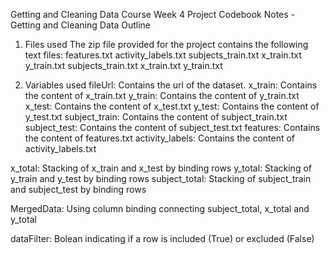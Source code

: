 Getting and Cleaning Data Course Week 4 Project
Codebook Notes - Getting and Cleaning Data
Outline
1. Files used
The zip file provided for the project contains the following text files: features.txt activity_labels.txt subjects_train.txt x_train.txt y_train.txt subjects_train.txt x_train.txt y_train.txt

2. Variables used
fileUrl: Contains the url of the dataset. x_train: Contains the content of x_train.txt y_train: Contains the content of y_train.txt x_test: Contains the content of x_test.txt y_test: Contains the content of y_test.txt subject_train: Contains the content of subject_train.txt subject_test: Contains the content of subject_test.txt features: Contains the content of features.txt activity_labels: Contains the content of activity_labels.txt

x_total: Stacking of x_train and x_test by binding rows y_total: Stacking of y_train and y_test by binding rows subject_total: Stacking of subject_train and subject_test by binding rows

MergedData: Using column binding connecting subject_total, x_total and y_total

dataFilter: Bolean indicating if a row is included (True) or excluded (False)
